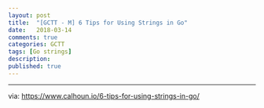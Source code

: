 ```yaml
---
layout: post
title:  "[GCTT - M] 6 Tips for Using Strings in Go"
date:   2018-03-14
comments: true
categories: GCTT
tags: [Go strings]
description:
published: true
---
```



----------------

via: https://www.calhoun.io/6-tips-for-using-strings-in-go/


